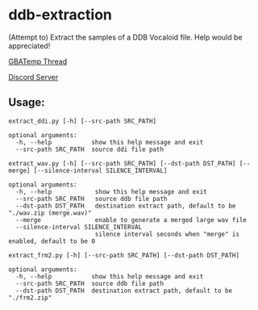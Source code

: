 # ddb-extraction

(Attempt to) Extract the samples of a DDB Vocaloid file. Help would be appreciated!

[GBATemp Thread](https://gbatemp.net/threads/i-found-out-the-format-of-samples-in-vocaloid-2-3-and-4-voicebanks-now-what.400402/)

[Discord Server](https://discord.gg/FzB49rq)

## Usage:

```
extract_ddi.py [-h] [--src-path SRC_PATH]

optional arguments:
  -h, --help           show this help message and exit
  --src-path SRC_PATH  source ddi file path
```

```
extract_wav.py [-h] [--src-path SRC_PATH] [--dst-path DST_PATH] [--merge] [--silence-interval SILENCE_INTERVAL]

optional arguments:
  -h, --help            show this help message and exit
  --src-path SRC_PATH   source ddb file path
  --dst-path DST_PATH   destination extract path, default to be "./wav.zip (merge.wav)"
  --merge               enable to generate a merged large wav file
  --silence-interval SILENCE_INTERVAL
                        silence interval seconds when "merge" is enabled, default to be 0
```


```
extract_frm2.py [-h] [--src-path SRC_PATH] [--dst-path DST_PATH]

optional arguments:
  -h, --help           show this help message and exit
  --src-path SRC_PATH  source ddb file path
  --dst-path DST_PATH  destination extract path, default to be "./frm2.zip"     
```
